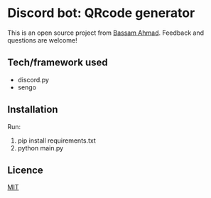 # Discord bot: QRcode generator

This is an open source project from [Bassam Ahmad](http://bassamahmad.netlify.app). Feedback and questions are welcome!

## Tech/framework used

- discord.py
- sengo

## Installation

Run:

1. pip install requirements.txt
2. python main.py

## Licence

[MIT](https://choosealicense.com/licenses/mit)
